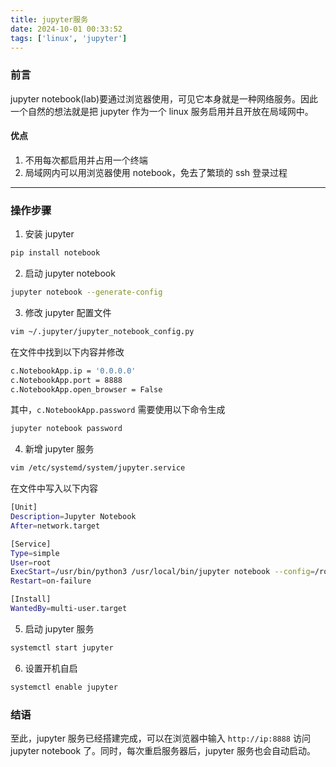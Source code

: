 ```yaml
---
title: jupyter服务
date: 2024-10-01 00:33:52
tags: ['linux', 'jupyter']
---
```


### 前言

jupyter notebook(lab)要通过浏览器使用，可见它本身就是一种网络服务。因此一个自然的想法就是把 jupyter 作为一个 linux 服务启用并且开放在局域网中。

#### 优点

1. 不用每次都启用并占用一个终端
2. 局域网内可以用浏览器使用 notebook，免去了繁琐的 ssh 登录过程

---

### 操作步骤

1. 安装 jupyter

```bash
pip install notebook
```

2. 启动 jupyter notebook

```bash
jupyter notebook --generate-config
```

3. 修改 jupyter 配置文件

```bash
vim ~/.jupyter/jupyter_notebook_config.py
```

在文件中找到以下内容并修改

```bash
c.NotebookApp.ip = '0.0.0.0'
c.NotebookApp.port = 8888
c.NotebookApp.open_browser = False
```

其中，`c.NotebookApp.password` 需要使用以下命令生成

```bash
jupyter notebook password
```

4. 新增 jupyter 服务

```bash
vim /etc/systemd/system/jupyter.service
```

在文件中写入以下内容

```bash
[Unit]
Description=Jupyter Notebook
After=network.target

[Service]
Type=simple
User=root
ExecStart=/usr/bin/python3 /usr/local/bin/jupyter notebook --config=/root/.jupyter/jupyter_notebook_config.py
Restart=on-failure

[Install]
WantedBy=multi-user.target
```

5. 启动 jupyter 服务

```bash
systemctl start jupyter
```

6. 设置开机自启

```bash
systemctl enable jupyter
```

### 结语

至此，jupyter 服务已经搭建完成，可以在浏览器中输入 `http://ip:8888` 访问 jupyter notebook 了。同时，每次重启服务器后，jupyter 服务也会自动启动。
